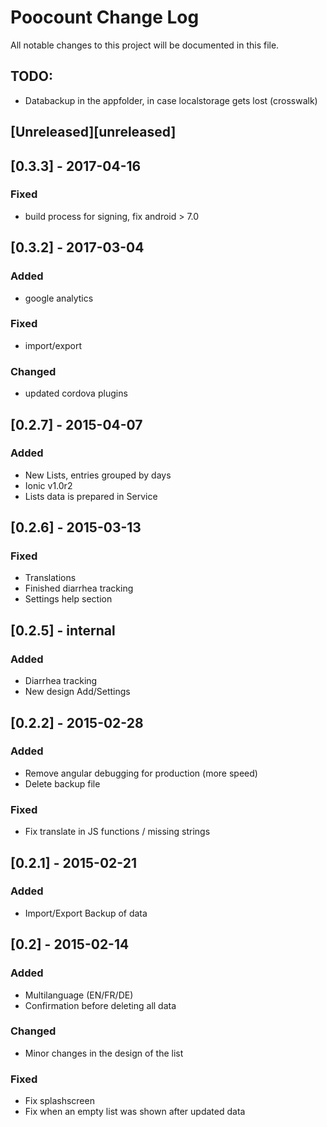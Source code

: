 # Poocount Change Log
All notable changes to this project will be documented in this file.

## TODO:
- Databackup in the appfolder, in case localstorage gets lost (crosswalk)


## [Unreleased][unreleased]

## [0.3.3] - 2017-04-16
### Fixed
- build process for signing, fix android > 7.0

## [0.3.2] - 2017-03-04
### Added
- google analytics
### Fixed
- import/export
### Changed
- updated cordova plugins

## [0.2.7] - 2015-04-07
### Added
- New Lists, entries grouped by days
- Ionic v1.0r2
- Lists data is prepared in Service


## [0.2.6] - 2015-03-13
### Fixed
- Translations
- Finished diarrhea tracking
- Settings help section

## [0.2.5] - internal
### Added
- Diarrhea tracking
- New design Add/Settings

## [0.2.2] - 2015-02-28
### Added
- Remove angular debugging for production (more speed)
- Delete backup file

### Fixed
- Fix translate in JS functions / missing strings


## [0.2.1] - 2015-02-21
### Added
- Import/Export Backup of data

## [0.2] - 2015-02-14
### Added
- Multilanguage (EN/FR/DE)
- Confirmation before deleting all data

### Changed
- Minor changes in the design of the list

### Fixed
- Fix splashscreen
- Fix when an empty list was shown after updated data